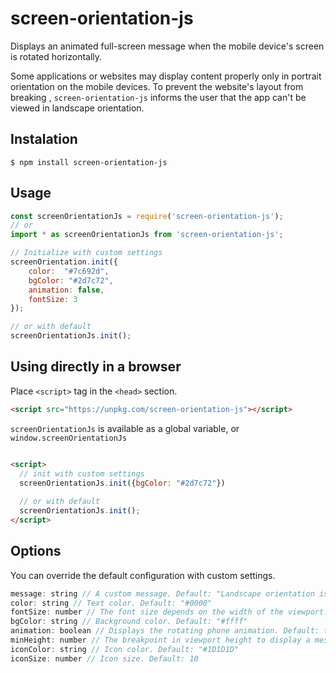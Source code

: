 # screen-orientation-js

Displays an animated full-screen message when the mobile device's screen is rotated horizontally.

Some applications or websites may display content properly only in portrait orientation on the mobile devices. To prevent the website's layout from breaking ,  ```screen-orientation-js```  informs the user that the app can't be viewed in landscape orientation.
  

## Instalation

```
$ npm install screen-orientation-js
```

## Usage

```js
const screenOrientationJs = require('screen-orientation-js');
// or 
import * as screenOrientationJs from 'screen-orientation-js';

// Initialize with custom settings
screenOrientation.init({
    color:  "#7c692d",
    bgColor: "#2d7c72",
    animation: false,
    fontSize: 3
});

// or with default 
screenOrientationJs.init();
```

## Using directly in a browser

Place ```<script>``` tag in the  ```<head>``` section.

```html
<script src="https://unpkg.com/screen-orientation-js"></script>
```

```screenOrientationJs```  is available as a global variable, or ```window.screenOrientationJs```

```html

<script>
  // init with custom settings
  screenOrientationJs.init({bgColor: "#2d7c72"})
  
  // or with default 
  screenOrientationJs.init();
</script>
```

## Options
You can override the default configuration with custom settings.

```js
message: string // A custom message. Default: "Landscape orientation is not supported. Please rotate the device screen"
color: string // Text color. Default: "#0000"
fontSize: number // The font size depends on the width of the viewport. Recommended values 1-6. Default: 5
bgColor: string // Background color. Default: "#ffff"
animation: boolean // Displays the rotating phone animation. Default: true
minHeight: number // The breakpoint in viewport height to display a message. Default: 500
iconColor: string // Icon color. Default: "#1D1D1D"
iconSize: number // Icon size. Default: 10
```
  